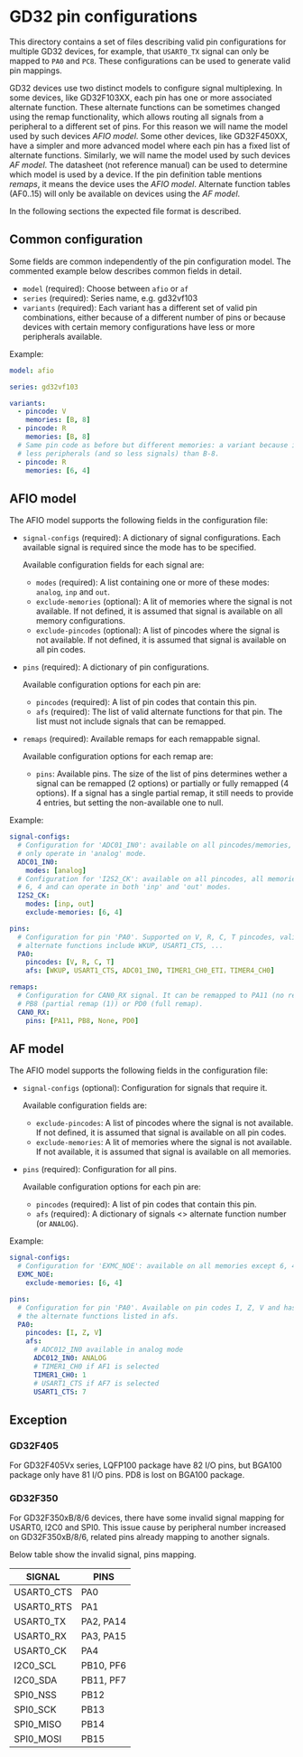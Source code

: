 # GD32 pin configurations

This directory contains a set of files describing valid pin configurations for
multiple GD32 devices, for example, that `USART0_TX` signal can only be mapped
to `PA0` and `PC8`. These configurations can be used to generate valid pin
mappings.

GD32 devices use two distinct models to configure signal multiplexing. In
some devices, like GD32F103XX, each pin has one or more associated alternate
function. These alternate functions can be sometimes changed using the remap
functionality, which allows routing all signals from a peripheral to a
different set of pins. For this reason we will name the model used by such
devices *AFIO model*. Some other devices, like GD32F450XX, have a simpler
and more advanced model where each pin has a fixed list of alternate functions.
Similarly, we will name the model used by such devices *AF model*. The datasheet
(not reference manual) can be used to determine which model is used by a device.
If the pin definition table mentions *remaps*, it means the device uses the
*AFIO model*. Alternate function tables (AF0..15) will only be available on
devices using the *AF model*.

In the following sections the expected file format is described.

## Common configuration

Some fields are common independently of the pin configuration model.
The commented example below describes common fields in detail.

- `model` (required): Choose between `afio` or `af`
- `series` (required): Series name, e.g. gd32vf103
- `variants` (required): Each variant has a different set of valid pin
  combinations, either because of a different number of pins or because devices
  with certain memory configurations have less or more peripherals available.

Example:

```yaml
model: afio

series: gd32vf103

variants:
  - pincode: V
    memories: [B, 8]
  - pincode: R
    memories: [B, 8]
  # Same pin code as before but different memories: a variant because it has
  # less peripherals (and so less signals) than B-8.
  - pincode: R
    memories: [6, 4]
```

## AFIO model

The AFIO model supports the following fields in the configuration file:

- `signal-configs` (required): A dictionary of signal configurations. Each
  available signal is required since the mode has to be specified.

  Available configuration fields for each signal are:

  - `modes` (required): A list containing one or more of these modes: `analog`,
    `inp` and `out`.
  - `exclude-memories` (optional): A lit of memories where the signal is not
    available. If not defined, it is assumed that signal is available on all
    memory configurations.
  - `exclude-pincodes` (optional): A list of pincodes where the signal is not
    available. If not defined, it is assumed that signal is available on all
    pin codes.

- `pins` (required): A dictionary of pin configurations.

  Available configuration options for each pin are:

  - `pincodes` (required): A list of pin codes that contain this pin.
  - `afs` (required): The list of valid alternate functions for that pin.
    The list must not include signals that can be remapped.

- `remaps` (required): Available remaps for each remappable signal.

  Available configuration options for each remap are:

  - `pins`: Available pins. The size of the list of pins determines wether
    a signal can be remapped (2 options) or partially or fully remapped
    (4 options). If a signal has a single partial remap, it still needs
    to provide 4 entries, but setting the non-available one to null.

Example:

```yaml
signal-configs:
  # Configuration for 'ADC01_IN0': available on all pincodes/memories, can
  # only operate in 'analog' mode.
  ADC01_IN0:
    modes: [analog]
  # Configuration for 'I2S2_CK': available on all pincodes, all memories except
  # 6, 4 and can operate in both 'inp' and 'out' modes.
  I2S2_CK:
    modes: [inp, out]
    exclude-memories: [6, 4]

pins:
  # Configuration for pin 'PA0'. Supported on V, R, C, T pincodes, valid
  # alternate functions include WKUP, USART1_CTS, ...
  PA0:
    pincodes: [V, R, C, T]
    afs: [WKUP, USART1_CTS, ADC01_IN0, TIMER1_CH0_ETI，TIMER4_CH0]

remaps:
  # Configuration for CAN0_RX signal. It can be remapped to PA11 (no remap),
  # PB8 (partial remap (1)) or PD0 (full remap).
  CAN0_RX:
    pins: [PA11, PB8, None, PD0]
```

## AF model

The AFIO model supports the following fields in the configuration file:

- `signal-configs` (optional): Configuration for signals that require it.

  Available configuration fields are:

  - `exclude-pincodes`: A list of pincodes where the signal is not
    available. If not defined, it is assumed that signal is available on all
    pin codes.
  - `exclude-memories`: A lit of memories where the signal is not available. If
    not available, it is assumed that signal is available on all memories.

- `pins` (required): Configuration for all pins.

  Available configuration options for each pin are:

  - `pincodes` (required): A list of pin codes that contain this pin.
  - `afs` (required): A dictionary of signals <> alternate function
    number (or `ANALOG`).

Example:

```yaml
signal-configs:
  # Configuration for 'EXMC_NOE': available on all memories except 6, 4.
  EXMC_NOE:
    exclude-memories: [6, 4]

pins:
  # Configuration for pin 'PA0'. Available on pin codes I, Z, V and has
  # the alternate functions listed in afs.
  PA0:
    pincodes: [I, Z, V]
    afs:
      # ADC012_IN0 available in analog mode
      ADC012_IN0: ANALOG
      # TIMER1_CH0 if AF1 is selected
      TIMER1_CH0: 1
      # USART1_CTS if AF7 is selected
      USART1_CTS: 7
```

## Exception

### GD32F405
For GD32F405Vx series, LQFP100 package have 82 I/O pins, but BGA100 package only have 81 I/O pins. PD8 is lost on BGA100 package.

### GD32F350
For GD32F350xB/8/6 devices, there have some invalid signal mapping for USART0, I2C0 and SPI0.
This issue cause by peripheral number increased on GD32F350xB/8/6, related pins already mapping
to another signals.

Below table show the invalid signal, pins mapping.

| SIGNAL     | PINS      |
| ---------- | --------- |
| USART0_CTS | PA0       |
| USART0_RTS | PA1       |
| USART0_TX  | PA2, PA14 |
| USART0_RX  | PA3, PA15 |
| USART0_CK  | PA4       |
| I2C0_SCL   | PB10, PF6 |
| I2C0_SDA   | PB11, PF7 |
| SPI0_NSS   | PB12      |
| SPI0_SCK   | PB13      |
| SPI0_MISO  | PB14      |
| SPI0_MOSI  | PB15      |
